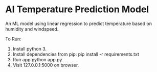 # AI Temperature Prediction Model
An ML model using linear regression to predict temperature based on humidity and windspeed.

To Run:

1. Install python 3.
2. Install dependencies from pip:
	pip install -r requirements.txt
3. Run app
	python app.py
4. Visit 127.0.0.1:5000 on browser.
